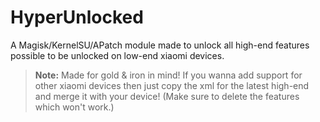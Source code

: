 # HyperUnlocked
A Magisk/KernelSU/APatch module made to unlock all high-end features possible to be unlocked on low-end xiaomi devices.

> **Note:** Made for gold & iron in mind! If you wanna add support for other xiaomi devices then just copy the xml for the latest high-end and merge it with your device! (Make sure to delete the features which won't work.)